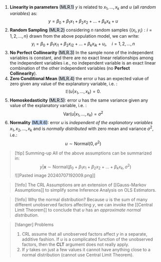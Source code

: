1. **Linearity in parameters** <mark style="background: #CACFD9A6;">(MLR.1)</mark> 
   $y$ is related to $x_{1},\dots,x_{k}$ and $u$ (all *random variables*) as:
$$
y=\beta_0+\beta_1x_1+\beta_2x_2+...+\beta_kx_k+u
$$
2. **Random Sampling** <mark style="background: #CACFD9A6;">(MLR.2)</mark>
   considering $n$ random samples $\{(x_i,y_i): i = 1, 2, ..., n\}$ drawn from the above population model, we can write:
$$
y_i=\beta_0+\beta_1x_{i1}+\beta_2x_{i2}+...+\beta_kx_{ik}+u_i,\quad i=1,2,...,n
$$ 
3. **No Perfect Collinearity** <mark style="background: #CACFD9A6;">(MLR.3)</mark>
   In the sample none of the independent variables is constant, and there are no exact linear relationships among the independent variables i.e., no independent variable is an exact linear combination of the other independent variables (no **Perfect Collinearity**).
4. **Zero Conditional Mean** <mark style="background: #CACFD9A6;">(MLR.4)</mark>
    the error $u$ has an expected value of zero given any value of the explanatory variable, i.e. :
   $$
\mathbb{E}(u|x_{1},\dots,x_{k})=0.
$$
5. **Homoskedasticity** <mark style="background: #CACFD9A6;">(MLR.5)</mark>: error $u$ has the same variance given any value of the explanatory variable, i.e. :
$$
\mathrm{Var}(u|x_{1},\dots ,x_{k})=\sigma^2
$$
6. **Normality** <mark style="background: #ADCCFFA6;">(MLR.6)</mark>: error $u$ is *independent of the explanatory variables* $x_1, x_2, \ldots, x_k$ and is *normally distributed* with zero mean and variance $\sigma^2$, i.e.: 
$$u \sim \text{Normal}(0, \sigma^2)$$

>[!tip] Summing-up
>All of the above assumptions can be summarized in:
>$$y|\mathbf{x}\sim\mathrm{Normal}(\beta_0+\beta_1x_1+\beta_2x_2+...+\beta_kx_k,\sigma^2)$$
>![[Pasted image 20240707192009.png]]

>[!info]
>The CRL Assumptions are an extension of [[Gauss-Markov Assumptions]] to simplify some Inference Analysis on OLS Estimators.

>[!info] Why the normal distribution?
>Because $u$ is the sum of many different unobserved factors affecting $y$, we can invoke the [[Central Limit Theorem]] to conclude that $u$ has an *approximate normal distribution*.

>[!danger] Problems
>1. CRL assume that all unobserved factors affect $y$ in a separate, additive fashion. If $u$ is a complicated function of the unobserved factors, then the **CLT** argument does not really apply.
>2. If $y$ takes on just a few values it cannot have anything close to a normal distribution (cannot use Central Limit Theorem).

